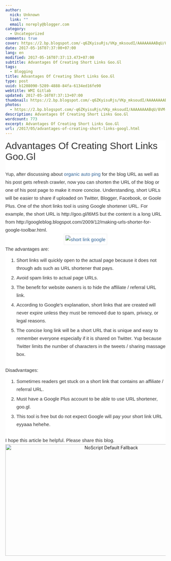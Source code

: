 ```yaml
---
author:
  nick: Unknown
  link: ""
  email: noreply@blogger.com
category:
  - Uncategorized
comments: true
cover: https://2.bp.blogspot.com/-q6ZKyisuRjs/VKp_mksoudI/AAAAAAAABqU/8VM-NTbbi64/s1600/short%2Blink%2Bgoogle.png
date: 2017-05-16T07:37:00+07:00
lang: en
modified: 2017-05-16T07:37:13.473+07:00
subtitle: Advantages Of Creating Short Links Goo.Gl
tags:
  - Blogging
title: Advantages Of Creating Short Links Goo.Gl
type: post
uuid: b1208090-5289-4888-84fa-6134ed16fe90
webtitle: WMI Gitlab
updated: 2017-05-16T07:37:13+07:00
thumbnail: https://2.bp.blogspot.com/-q6ZKyisuRjs/VKp_mksoudI/AAAAAAAABqU/8VM-NTbbi64/s1600/short%2Blink%2Bgoogle.png
photos:
  - https://2.bp.blogspot.com/-q6ZKyisuRjs/VKp_mksoudI/AAAAAAAABqU/8VM-NTbbi64/s1600/short%2Blink%2Bgoogle.png
description: Advantages Of Creating Short Links Goo.Gl
wordcount: 773
excerpt: Advantages Of Creating Short Links Goo.Gl
url: /2017/05/advantages-of-creating-short-links-googl.html
---
```


<h2 style="background-color: white; color: #333333; font-family: Arial, San-Serif; font-size: 30px; font-weight: normal; margin: 0px; padding: 0px; text-transform: capitalize;"><span class="notranslate" style="margin: 0px; padding: 0px;">Advantages Of Creating Short Links Goo.Gl</span></h2><div class="post-body entry-content" id="post-body-7828878273995026888" itemprop="articleBody" style="background-color: white; color: #333333; font-family: Arial, San-Serif; font-size: 15px; line-height: 25px; margin: 0px; padding: 0px; word-wrap: break-word;"><span class="notranslate" style="margin: 0px; padding: 0px;"><br></span></div><div class="post-body entry-content" id="post-body-7828878273995026888" itemprop="articleBody" style="background-color: white; color: #333333; font-family: Arial, San-Serif; font-size: 15px; line-height: 25px; margin: 0px; padding: 0px; word-wrap: break-word;"><span class="notranslate" style="margin: 0px; padding: 0px;">Yup, after discussing about&nbsp;<a href="http://www.webmanajemen.com/p/search.html?q=organic%20auto%20ping" style="color: #336699; margin: 0px; outline: none; padding: 0px; text-decoration: none;" rel="noopener noreferer nofollow">organic auto ping</a>&nbsp;for the blog URL as well as his post gets refresh crawler, now you can shorten the URL of the blog or one of his post page to make it more concise.</span>&nbsp;<span class="notranslate" style="margin: 0px; padding: 0px;">Understanding, short URLs will be easier to share if uploaded on Twitter, Blogger, Facebook, or Goole Plus.</span>&nbsp;<span class="notranslate" style="margin: 0px; padding: 0px;">One of the short links tool is using Google shortener URL.</span>&nbsp;<span class="notranslate" style="margin: 0px; padding: 0px;">For example, the short URL is http://goo.gl/l6MS but the content is a long URL from http://googleblog.blogspot.com/2009/12/making-urls-shorter-for-google-toolbar.html.</span><br><div class="separator" style="clear: both; margin: 0px; padding: 0px; text-align: center;"><a href="http://2.bp.blogspot.com/-q6ZKyisuRjs/VKp_mksoudI/AAAAAAAABqU/8VM-NTbbi64/s1600/short%2Blink%2Bgoogle.png" style="color: #336699; margin: 0px 1em; outline: none; padding: 0px; text-decoration: none;" rel="noopener noreferer nofollow"><img alt="short link google" src="https://2.bp.blogspot.com/-q6ZKyisuRjs/VKp_mksoudI/AAAAAAAABqU/8VM-NTbbi64/s1600/short%2Blink%2Bgoogle.png" style="border: 1px solid rgb(238, 238, 238); margin: 0px; max-width: 100%; padding: 4px;" title=""></a></div><span class="notranslate" style="margin: 0px; padding: 0px;">The advantages are:</span><br><ol style="margin: 0px 0px 0px 35px; padding: 10px 0px 20px;"><li style="list-style-type: decimal; margin: 0px; padding: 0px 0px 5px;"><span class="notranslate" style="margin: 0px; padding: 0px;">Short links will quickly open to the actual page because it does not through ads such as URL shortener that pays.</span></li><li style="list-style-type: decimal; margin: 0px; padding: 0px 0px 5px;"><span class="notranslate" style="margin: 0px; padding: 0px;">Avoid spam links to actual page URLs.</span></li><li style="list-style-type: decimal; margin: 0px; padding: 0px 0px 5px;"><span class="notranslate" style="margin: 0px; padding: 0px;">The benefit for website owners is to hide the affiliate / referral URL link.</span></li><li style="list-style-type: decimal; margin: 0px; padding: 0px 0px 5px;"><span class="notranslate" style="margin: 0px; padding: 0px;">According to Google's explanation, short links that are created will never expire unless they must be removed due to spam, privacy, or legal reasons.</span></li><li style="list-style-type: decimal; margin: 0px; padding: 0px 0px 5px;"><span class="notranslate" style="margin: 0px; padding: 0px;">The concise long link will be a short URL that is unique and easy to remember everyone especially if it is shared on Twitter.</span>&nbsp;<span class="notranslate" style="margin: 0px; padding: 0px;">Yup because Twitter limits the number of characters in the tweets / sharing massage box.</span></li></ol><span class="notranslate" style="margin: 0px; padding: 0px;">Disadvantages:</span><br><ol style="margin: 0px 0px 0px 35px; padding: 10px 0px 20px;"><li style="list-style-type: decimal; margin: 0px; padding: 0px 0px 5px;"><span class="notranslate" style="margin: 0px; padding: 0px;">Sometimes readers get stuck on a short link that contains an affiliate / referral URL.</span></li><li style="list-style-type: decimal; margin: 0px; padding: 0px 0px 5px;"><span class="notranslate" style="margin: 0px; padding: 0px;">Must have a Google Plus account to be able to use URL shortener, goo.gl.</span></li><li style="list-style-type: decimal; margin: 0px; padding: 0px 0px 5px;"><span class="notranslate" style="margin: 0px; padding: 0px;">This tool is free but do not expect Google will pay your short link URL eyyaaa hehehe.</span></li></ol><span class="notranslate" style="margin: 0px; padding: 0px;">I hope this article be helpful. Please share this blog.</span></div><style amp-custom="">.thumb-post{text-align:center;margin:0;padding:0;width:100%} .thumb-post amp-img{width:100%;max-width:100%;height:auto;min-height:450px;max-height:600px;margin:0} </style> <div class="thumb-post"><noscript><img src="https://scontent.fsub2-1.fna.fbcdn.net/v/t1.0-9/fr/cp0/e15/q65/17796846_1773189839677671_6977008867135609966_n.png.jpg?efg=eyJpIjoidCJ9&amp;oh=292c21d1c58e8e185a8d6c63dec60c5a&amp;oe=5957C4B8" width="650" height="350" alt="NoScript Default Fallback" title="default fallback"></noscript></div>